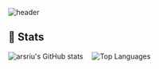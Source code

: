 ![header](https://capsule-render.vercel.app/api?type=transparent&color=gradient&height=300&section=header&text=Ryu%20Hanseong)


## 🤔 Stats
![arsriu's GitHub stats](https://github-readme-stats.vercel.app/api?username=arsriu&count_private=true&theme=transparent&show_icons=true)  ![Top Languages](https://github-readme-stats.vercel.app/api/top-langs/?username=arsriu&layout=compact&theme=radical)
<!--
**arsriu/arsriu** is a ✨ _special_ ✨ repository because its `README.md` (this file) appears on your GitHub profile.

Here are some ideas to get you started:

- 🔭 I’m currently working on ...
- 🌱 I’m currently learning ...
- 👯 I’m looking to collaborate on ...
- 🤔 I’m looking for help with ...
- 💬 Ask me about ...
- 📫 How to reach me: ...
- 😄 Pronouns: ...
- ⚡ Fun fact: ...
-->
